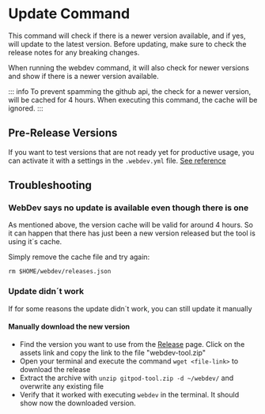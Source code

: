 # Update Command

This command will check if there is a newer version available, and if yes, will update to the latest version. Before updating, make sure to check the release notes for any breaking changes.

When running the webdev command, it will also check for newer versions and show if there is a newer version available.

::: info
To prevent spamming the github api, the check for a newer version, will be cached for 4 hours. When executing this command, the cache will be ignored.
:::

## Pre-Release Versions
If you want to test versions that are not ready yet for productive usage, you can activate it with a settings in the `.webdev.yml` file. [See reference](/reference/config.html)

## Troubleshooting
### WebDev says no update is available even though there is one
As mentioned above, the version cache will be valid for around 4 hours. So it can happen that there has just been a new version released but the tool is using it´s cache.

Simply remove the cache file and try again:

`rm $HOME/webdev/releases.json`

### Update didn´t work
If for some reasons the update didn´t work, you can still update it manually

#### Manually download the new version
- Find the version you want to use from the [Release](https://github.com/Derroylo/webdev-tool/releases) page. Click on the assets link and copy the link to the file "webdev-tool.zip"
- Open your terminal and execute the command `wget <file-link>` to download the release
- Extract the archive with `unzip gitpod-tool.zip -d ~/webdev/` and overwrite any existing file
- Verify that it worked with executing `webdev` in the terminal. It should show now the downloaded version.